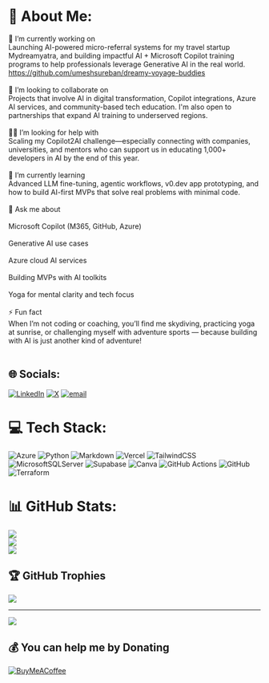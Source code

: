 # 💫 About Me:
🎯 I’m currently working on<br>Launching AI-powered micro-referral systems for my travel startup Mydreamyatra, and building impactful AI + Microsoft Copilot training programs to help professionals leverage Generative AI in the real world.<br>https://github.com/umeshsureban/dreamy-voyage-buddies<br><br>🤝 I’m looking to collaborate on<br>Projects that involve AI in digital transformation, Copilot integrations, Azure AI services, and community-based tech education. I'm also open to partnerships that expand AI training to underserved regions.<br><br>🙋‍♂️ I’m looking for help with<br>Scaling my Copilot2AI challenge—especially connecting with companies, universities, and mentors who can support us in educating 1,000+ developers in AI by the end of this year.<br><br>🌱 I’m currently learning<br>Advanced LLM fine-tuning, agentic workflows, v0.dev app prototyping, and how to build AI-first MVPs that solve real problems with minimal code.<br><br>💬 Ask me about<br><br>Microsoft Copilot (M365, GitHub, Azure)<br><br>Generative AI use cases<br><br>Azure cloud AI services<br><br>Building MVPs with AI toolkits<br><br>Yoga for mental clarity and tech focus<br><br>⚡ Fun fact<br>When I’m not coding or coaching, you’ll find me skydiving, practicing yoga at sunrise, or challenging myself with adventure sports — because building with AI is just another kind of adventure!<br><br>


## 🌐 Socials:
[![LinkedIn](https://img.shields.io/badge/LinkedIn-%230077B5.svg?logo=linkedin&logoColor=white)](https://linkedin.com/in/umeshsureban) [![X](https://img.shields.io/badge/X-black.svg?logo=X&logoColor=white)](https://x.com/umeshsureban) [![email](https://img.shields.io/badge/Email-D14836?logo=gmail&logoColor=white)](mailto:umesh.sureban@gmail.com) 

# 💻 Tech Stack:
![Azure](https://img.shields.io/badge/azure-%230072C6.svg?style=for-the-badge&logo=microsoftazure&logoColor=white) ![Python](https://img.shields.io/badge/python-3670A0?style=for-the-badge&logo=python&logoColor=ffdd54) ![Markdown](https://img.shields.io/badge/markdown-%23000000.svg?style=for-the-badge&logo=markdown&logoColor=white) ![Vercel](https://img.shields.io/badge/vercel-%23000000.svg?style=for-the-badge&logo=vercel&logoColor=white) ![TailwindCSS](https://img.shields.io/badge/tailwindcss-%2338B2AC.svg?style=for-the-badge&logo=tailwind-css&logoColor=white) ![MicrosoftSQLServer](https://img.shields.io/badge/Microsoft%20SQL%20Server-CC2927?style=for-the-badge&logo=microsoft%20sql%20server&logoColor=white) ![Supabase](https://img.shields.io/badge/Supabase-3ECF8E?style=for-the-badge&logo=supabase&logoColor=white) ![Canva](https://img.shields.io/badge/Canva-%2300C4CC.svg?style=for-the-badge&logo=Canva&logoColor=white) ![GitHub Actions](https://img.shields.io/badge/github%20actions-%232671E5.svg?style=for-the-badge&logo=githubactions&logoColor=white) ![GitHub](https://img.shields.io/badge/github-%23121011.svg?style=for-the-badge&logo=github&logoColor=white) ![Terraform](https://img.shields.io/badge/terraform-%235835CC.svg?style=for-the-badge&logo=terraform&logoColor=white)
# 📊 GitHub Stats:
![](https://github-readme-stats.vercel.app/api?username=umeshsureban&theme=dark&hide_border=false&include_all_commits=false&count_private=false)<br/>
![](https://nirzak-streak-stats.vercel.app/?user=umeshsureban&theme=dark&hide_border=false)<br/>
![](https://github-readme-stats.vercel.app/api/top-langs/?username=umeshsureban&theme=dark&hide_border=false&include_all_commits=false&count_private=false&layout=compact)

## 🏆 GitHub Trophies
![](https://github-profile-trophy.vercel.app/?username=umeshsureban&theme=radical&no-frame=false&no-bg=true&margin-w=4)

---
[![](https://visitcount.itsvg.in/api?id=umeshsureban&icon=0&color=0)](https://visitcount.itsvg.in)

  ## 💰 You can help me by Donating
  [![BuyMeACoffee](https://img.shields.io/badge/Buy%20Me%20a%20Coffee-ffdd00?style=for-the-badge&logo=buy-me-a-coffee&logoColor=black)](https://buymeacoffee.com/umeshsureban) 

  
<!-- Proudly created with GPRM ( https://gprm.itsvg.in ) -->
